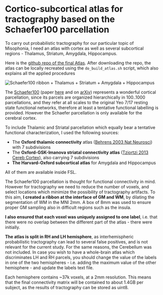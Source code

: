 # Cortico-subcortical atlas for tractography based on the Schaefer100 parcellation

To carry out probabilistic tractography for our particular topic of Misophonia, I need an atlas with cortex as well as several subcortical regions - Thalamus, Striatum, Amygdala, Hippocampus.

Here is the [github repo of the final Atlas](https://github.com/leonardocerliani/Atlases-Neuroimaging/tree/master/Schaefer100_Th_Str_Amy_Hippo_tracto).
After downloading the repo, the atlas can be locally recreated using the `do_build_atlas.sh` script, which also explains all the applied procedures


![Schaefer100 ribbon + Thalamus + Striatum + Amygdala + Hippocampus](https://github.com/leonardocerliani/Atlases-Neuroimaging/blob/master/Schaefer100_ribbon_subcort_tracto/img/atlas_preview.png?raw=true)


The [Schaefer100](https://github.com/ThomasYeoLab/CBIG/tree/master/stable_projects/brain_parcellation/Schaefer2018_LocalGlobal/Parcellations/MNI) (paper [here](https://www.researchgate.net/publication/320255795_Local-Global_Parcellation_of_the_Human_Cerebral_Cortex_from_Intrinsic_Functional_Connectivity_MRI) and on [arXiv](https://www.biorxiv.org/content/10.1101/135632v2)) represents a wonderful cortical parcellation, since its parcels are organized hierarchically in 100..1000 parcellations, and they refer at all scales to the original Yeo 7/17 resting state functional networks, therefore at least a tentative functional labelling is provided.
However the Schaefer parcellation is only available for the cerebral cortex.

To include Thalamic and Striatal parcellation which equally bear a tentative functional characterization, I used the following sources:

- The **Oxford thalamic connectivity** atlas ([Behrens 2003 Nat Neurosci](https://www.researchgate.net/publication/10707535_Non-invasive_mapping_of_connections_between_human_thalamus_and_cortex_using_diffusion_imaging)) with 7 subdivisions
- The **Oxford-GSK-Imanova striatal connectivity atlas** ([Tziortzi 2013 Cereb Cortex](https://academic.oup.com/cercor/article/24/5/1165/389376)), also carrying 7 subdivisions
- **The Harvard-Oxford subcortical atlas** for Amygdala and Hippocampus

All of them are available inside FSL.

The Schaefer100 parcellation is thought for functional connectivity in mind. However for tractography we need to reduce the number of voxels, and select locations which minimize the possibility of tractography artifacts.
To this aim, **I created a ribbon at the interface of GM and WM**, by dilating the segmentation of WM in the MNI 2mm. A box of 8mm was used to ensure proper GM sampling also in difficult regions such as the insula.  

**I also ensured that each voxel was uniquely assigned to one label**, i.e. that there were no overlap between the different part of the atlas - there were initially.

**The atlas is split in RH and LH hemisphere**, as interhemispheric probabilistic tractography can lead to several false positives, and is not relevant for the current study. For the same reasons, the Cerebellum was not included. In case you wish to have a whole-brain atlas which discriminates LH and RH parcels, you should change the value of the labels in one of the two hemispheres - i.e. adding the maximum value of the other hemisphere - and update the labels text file.

Each hemisphere contains ~37k voxels, at a 2mm resolution. This means that the final connectivity matrix will be contained to about 1.4GB per subject, as the results of tractography can be stored as uint8.
